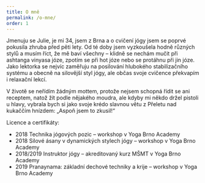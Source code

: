 ```yaml
---
title: O mně
permalink: /o-mne/
order: 1
---
```


Jmenuju se Julie, je mi 34, jsem z Brna a o cvičení jógy jsem se poprvé pokusila zhruba před pěti lety. Od té doby jsem vyzkoušela hodně různých stylů a musím říct, že mě baví všechny – klidně se nechám mučit při ashtanga vinyasa józe, zpotím se při hot józe nebo se protáhnu při jin józe. Jako lektorka se nejvíc zaměřuju na posilování hlubokého stabilizačního systému a obecně na silovější styl jógy, ale občas svoje cvičence překvapím i relaxační lekcí.

V životě se neřídím žádným mottem, protože nejsem schopná řídit se ani receptem, natož žít podle nějakého moudra, ale kdyby mi někdo držel pistoli u hlavy, vybrala bych si jako svoje krédo slavnou větu z Přeletu nad kukaččím hnízdem: „Aspoň jsem to zkusil!“


Licence a certifikáty:
- 2018 Technika jógových pozic – workshop v Yoga Brno Academy
- 2018 Silové ásany v dynamických stylech jógy – workshop v Yoga Brno Academy
- 2018/2019 Instruktor jógy – akreditovaný kurz MŠMT v Yoga Brno Academy
- 2019 Pranaynama: základní dechové techniky a krije – workshop v Yoga Brno Academy
